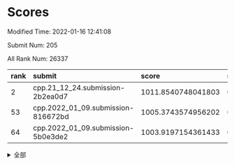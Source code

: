 # Scores

Modified Time: 2022-01-16 12:41:08

Submit Num: 205

All Rank Num: 26337

| rank |               submit               |       score        |       sigma        | pk_num |
| :--- | :--------------------------------- | :----------------- | :----------------- | :----- |
| 2    | cpp.21_12_24.submission-2b2ea0d7   | 1011.8540748041803 | 0.7973155741286367 | 518    |
| 53   | cpp.2022_01_09.submission-816672bd | 1005.3743574956202 | 0.7159097015500057 | 513    |
| 64   | cpp.2022_01_09.submission-5b0e3de2 | 1003.9197154361433 | 0.7195548087004435 | 511    |


<details>
<summary>全部</summary>

| rank |                 submit                 |       score        |       sigma        | pk_num |
| :--- | :------------------------------------- | :----------------- | :----------------- | :----- |
| 1    | gobigger.level_3.submission_level_3_31 | 1011.8931129769461 | 0.7977012076089284 | 515    |
| 2    | cpp.21_12_24.submission-2b2ea0d7       | 1011.8540748041803 | 0.7973155741286367 | 518    |
| 3    | gobigger.level_3.submission_level_3_9  | 1011.8123626848108 | 0.7861463517754645 | 512    |
| 4    | gobigger.level_3.submission_level_3_47 | 1011.5494873493288 | 0.8048761375618632 | 513    |
| 5    | gobigger.level_3.submission_level_3_19 | 1011.4363064457664 | 0.7722440758638986 | 515    |
| 6    | gobigger.level_3.submission_level_3_41 | 1011.417517340449  | 0.7783537140569535 | 512    |
| 7    | gobigger.level_3.submission_level_3_25 | 1011.2521248016498 | 0.7743619340084635 | 517    |
| 8    | gobigger.level_3.submission_level_3_18 | 1010.9861834563852 | 0.7674982361980409 | 516    |
| 9    | gobigger.level_3.submission_level_3_6  | 1010.9799189076123 | 0.7417286312237801 | 511    |
| 10   | gobigger.level_3.submission_level_3_12 | 1010.8680398890241 | 0.7720691378061588 | 515    |
| 11   | gobigger.level_3.submission_level_3_44 | 1010.853696206904  | 0.7764870437168554 | 514    |
| 12   | gobigger.level_3.submission_level_3_16 | 1010.7697592478356 | 0.7985576415668862 | 511    |
| 13   | gobigger.level_3.submission_level_3_1  | 1010.7036702990574 | 0.7703520598263635 | 513    |
| 14   | gobigger.level_3.submission_level_3_36 | 1010.5653668038898 | 0.7597317528142108 | 516    |
| 15   | gobigger.level_3.submission_level_3_48 | 1010.3471604088368 | 0.7688787019611182 | 509    |
| 16   | gobigger.level_3.submission_level_3_7  | 1010.3094842807999 | 0.751971945034995  | 514    |
| 17   | gobigger.level_3.submission_level_3_13 | 1010.103246173184  | 0.7497566202382111 | 512    |
| 18   | gobigger.level_3.submission_level_3_30 | 1010.1015762708731 | 0.7758616613650097 | 512    |
| 19   | gobigger.level_3.submission_level_3_46 | 1010.0901474984427 | 0.7670327542762161 | 516    |
| 20   | gobigger.level_3.submission_level_3_35 | 1010.0741724727012 | 0.7741216627669757 | 512    |
| 21   | gobigger.level_3.submission_level_3_27 | 1009.9939852576647 | 0.7736748161820983 | 517    |
| 22   | gobigger.level_3.submission_level_3_40 | 1009.933399196626  | 0.7584328803887949 | 512    |
| 23   | gobigger.level_3.submission_level_3_0  | 1009.9049324898812 | 0.755427017432349  | 514    |
| 24   | gobigger.level_3.submission_level_3_38 | 1009.8236377990809 | 0.772047427238262  | 505    |
| 25   | gobigger.level_3.submission_level_3_43 | 1009.8100548687662 | 0.7518397601930668 | 519    |
| 26   | gobigger.level_3.submission_level_3_42 | 1009.7742676263225 | 0.7447608723350887 | 512    |
| 27   | gobigger.level_3.submission_level_3_3  | 1009.6611821508919 | 0.7602589518741378 | 516    |
| 28   | gobigger.level_3.submission_level_3_11 | 1009.6110597241511 | 0.7542068307593569 | 516    |
| 29   | gobigger.level_3.submission_level_3_32 | 1009.4632298264486 | 0.7809298203043825 | 511    |
| 30   | gobigger.level_3.submission_level_3_14 | 1009.4222164169834 | 0.7465114605550515 | 514    |
| 31   | gobigger.level_3.submission_level_3_24 | 1009.4026924431969 | 0.7502897534088133 | 517    |
| 32   | gobigger.level_3.submission_level_3_29 | 1009.3992983711734 | 0.7630833734587946 | 512    |
| 33   | gobigger.level_3.submission_level_3_2  | 1009.3861146532922 | 0.7397599117395542 | 514    |
| 34   | gobigger.level_3.submission_level_3_21 | 1009.3378362065065 | 0.7487601904267134 | 518    |
| 35   | gobigger.level_3.submission_level_3_28 | 1009.3374040594864 | 0.7448046890380606 | 510    |
| 36   | gobigger.level_3.submission_level_3_22 | 1009.3097839716536 | 0.7300597487753312 | 517    |
| 37   | gobigger.level_3.submission_level_3_8  | 1009.2831798248633 | 0.7546638983553541 | 512    |
| 38   | gobigger.level_3.submission_level_3_33 | 1009.2813552524232 | 0.7621292882643321 | 514    |
| 39   | gobigger.level_3.submission_level_3_15 | 1009.2504866522598 | 0.77242399116452   | 510    |
| 40   | gobigger.level_3.submission_level_3_4  | 1009.0193376979679 | 0.7689813784411423 | 512    |
| 41   | gobigger.level_3.submission_level_3_17 | 1008.9822090555443 | 0.7421331686045088 | 509    |
| 42   | gobigger.level_3.submission_level_3_45 | 1008.9591504124198 | 0.7472603121948077 | 513    |
| 43   | gobigger.level_3.submission_level_3_5  | 1008.7834158142458 | 0.7530972113450368 | 511    |
| 44   | gobigger.level_3.submission_level_3_20 | 1008.7829172565782 | 0.7643964805970282 | 519    |
| 45   | gobigger.level_3.submission_level_3_23 | 1008.7048986056107 | 0.7318729594848864 | 514    |
| 46   | gobigger.level_3.submission_level_3_26 | 1008.6017300256867 | 0.7386249113784902 | 514    |
| 47   | gobigger.level_3.submission_level_3_34 | 1008.5767859756703 | 0.7665086803466831 | 514    |
| 48   | gobigger.level_3.submission_level_3_39 | 1008.1985872344061 | 0.7492202088278548 | 521    |
| 49   | gobigger.level_3.submission_level_3_10 | 1007.980087273511  | 0.7481720813206472 | 512    |
| 50   | gobigger.level_3.submission_level_3_49 | 1007.8383234370897 | 0.737731631437611  | 515    |
| 51   | gobigger.level_3.submission_level_3_37 | 1007.5275698551275 | 0.7448991601584599 | 512    |
| 52   | gobigger.level_1.submission_level_1_41 | 1005.7838213308675 | 0.7242881857798062 | 521    |
| 53   | cpp.2022_01_09.submission-816672bd     | 1005.3743574956202 | 0.7159097015500057 | 513    |
| 54   | gobigger.level_1.submission_level_1_46 | 1004.9925709362429 | 0.7151630768348144 | 517    |
| 55   | gobigger.level_1.submission_level_1_15 | 1004.3637194939889 | 0.723189802511897  | 512    |
| 56   | gobigger.level_1.submission_level_1_16 | 1004.262644757189  | 0.7112882530392993 | 511    |
| 57   | gobigger.level_1.submission_level_1_14 | 1004.2519366706471 | 0.71780638804506   | 513    |
| 58   | gobigger.level_1.submission_level_1_34 | 1004.161286425961  | 0.7116294368414696 | 518    |
| 59   | gobigger.level_1.submission_level_1_9  | 1004.1408294067583 | 0.7211468223086637 | 514    |
| 60   | gobigger.level_1.submission_level_1_18 | 1004.0070582640019 | 0.7191860834509717 | 512    |
| 61   | gobigger.level_1.submission_level_1_31 | 1003.9947175747701 | 0.7206614343684824 | 518    |
| 62   | gobigger.level_1.submission_level_1_38 | 1003.9897552427651 | 0.7055231210310708 | 520    |
| 63   | gobigger.level_1.submission_level_1_23 | 1003.9263320569772 | 0.7094094876597348 | 509    |
| 64   | cpp.2022_01_09.submission-5b0e3de2     | 1003.9197154361433 | 0.7195548087004435 | 511    |
| 65   | gobigger.level_1.submission_level_1_3  | 1003.7599154943136 | 0.7293220975212341 | 512    |
| 66   | gobigger.level_1.submission_level_1_36 | 1003.7154805598278 | 0.7112345171867904 | 508    |
| 67   | gobigger.level_1.submission_level_1_28 | 1003.6290283848557 | 0.7252575830510407 | 510    |
| 68   | gobigger.level_1.submission_level_1_22 | 1003.5415444472723 | 0.7147540197611224 | 517    |
| 69   | gobigger.level_1.submission_level_1_30 | 1003.5320257360174 | 0.7261631646130854 | 509    |
| 70   | gobigger.level_1.submission_level_1_26 | 1003.5202018443446 | 0.7222070153044771 | 514    |
| 71   | gobigger.level_1.submission_level_1_42 | 1003.5149500329726 | 0.7129823994502954 | 513    |
| 72   | gobigger.level_1.submission_level_1_5  | 1003.492863177135  | 0.7162756944883828 | 512    |
| 73   | gobigger.level_1.submission_level_1_21 | 1003.4205570871163 | 0.6989147877571613 | 514    |
| 74   | gobigger.level_1.submission_level_1_43 | 1003.341866884073  | 0.7168888647750152 | 518    |
| 75   | gobigger.level_1.submission_level_1_0  | 1003.2922658292495 | 0.7113213960154323 | 513    |
| 76   | gobigger.level_1.submission_level_1_19 | 1003.2646444634287 | 0.7179637420976326 | 516    |
| 77   | gobigger.level_1.submission_level_1_27 | 1003.2606334576141 | 0.7199754926384145 | 514    |
| 78   | gobigger.level_1.submission_level_1_45 | 1003.2211549025703 | 0.7031144918246561 | 511    |
| 79   | gobigger.level_1.submission_level_1_17 | 1003.1810363388146 | 0.7102082481360411 | 519    |
| 80   | gobigger.level_1.submission_level_1_29 | 1003.1096226069777 | 0.7227831434182451 | 506    |
| 81   | gobigger.level_1.submission_level_1_8  | 1003.0928902259069 | 0.7233657239419078 | 513    |
| 82   | gobigger.level_1.submission_level_1_25 | 1003.0673935851141 | 0.7045978118458389 | 516    |
| 83   | gobigger.level_1.submission_level_1_24 | 1003.0391533556691 | 0.7228777834933823 | 515    |
| 84   | gobigger.level_1.submission_level_1_32 | 1003.0384720168715 | 0.7129382667957652 | 512    |
| 85   | gobigger.level_1.submission_level_1_37 | 1002.953124463887  | 0.704332053089889  | 519    |
| 86   | gobigger.level_1.submission_level_1_35 | 1002.9346732438547 | 0.7205148014723283 | 513    |
| 87   | gobigger.level_1.submission_level_1_39 | 1002.9237859019847 | 0.7146830304604328 | 512    |
| 88   | gobigger.level_1.submission_level_1_1  | 1002.8826876956597 | 0.709048510540697  | 508    |
| 89   | gobigger.level_1.submission_level_1_2  | 1002.8248284465061 | 0.7045607009373498 | 513    |
| 90   | gobigger.level_1.submission_level_1_12 | 1002.6957594529945 | 0.7100567741591322 | 514    |
| 91   | gobigger.level_1.submission_level_1_40 | 1002.6318214241347 | 0.7182186380344601 | 515    |
| 92   | gobigger.level_1.submission_level_1_6  | 1002.5300502861551 | 0.7170217844854403 | 515    |
| 93   | gobigger.level_1.submission_level_1_33 | 1002.521516861071  | 0.7015938495202775 | 510    |
| 94   | gobigger.level_1.submission_level_1_49 | 1002.4475817824108 | 0.7182019135865151 | 517    |
| 95   | gobigger.level_1.submission_level_1_44 | 1002.4207664840011 | 0.7118530145805186 | 513    |
| 96   | gobigger.level_1.submission_level_1_47 | 1002.2634987781136 | 0.7019077647993841 | 515    |
| 97   | gobigger.level_1.submission_level_1_20 | 1002.0722448152652 | 0.70101698505357   | 517    |
| 98   | gobigger.level_1.submission_level_1_7  | 1001.9630900184438 | 0.7155110439108274 | 517    |
| 99   | gobigger.level_1.submission_level_1_48 | 1001.9041060020022 | 0.7065835630983311 | 509    |
| 100  | gobigger.level_1.submission_level_1_4  | 1001.8974355462493 | 0.7083442174869077 | 518    |
| 101  | gobigger.level_1.submission_level_1_13 | 1001.8373894609368 | 0.7214456680904382 | 515    |
| 102  | gobigger.level_1.submission_level_1_10 | 1001.8274796231265 | 0.7082470012545795 | 513    |
| 103  | gobigger.level_1.submission_level_1_11 | 1001.59391681393   | 0.7099733446467366 | 517    |
| 104  | gobigger.random.submission_random_27   | 997.1557502249316  | 0.7178884905271116 | 516    |
| 105  | gobigger.random.submission_random_13   | 996.9135605468273  | 0.7210155193500486 | 520    |
| 106  | gobigger.random.submission_random_35   | 996.8759692798751  | 0.7009149275095019 | 513    |
| 107  | gobigger.random.submission_random_8    | 996.7747595351026  | 0.7057502608371476 | 512    |
| 108  | gobigger.random.submission_random_25   | 996.7237939492853  | 0.699360154720786  | 521    |
| 109  | gobigger.random.submission_random_20   | 996.6270463362711  | 0.7005019003264007 | 513    |
| 110  | gobigger.random.submission_random_47   | 996.5734570396737  | 0.7241309905940385 | 515    |
| 111  | gobigger.random.submission_random_34   | 996.4505314512381  | 0.7174546737594039 | 515    |
| 112  | gobigger.random.submission_random_1    | 996.3794431099054  | 0.7064290980673023 | 516    |
| 113  | gobigger.random.submission_random_6    | 996.2733337999451  | 0.696685563571821  | 517    |
| 114  | gobigger.random.submission_random_42   | 996.215910789578   | 0.7033130494414759 | 514    |
| 115  | gobigger.random.submission_random_32   | 996.215135648776   | 0.7058000464598541 | 513    |
| 116  | gobigger.random.submission_random_36   | 996.1454007356197  | 0.7115128342120306 | 515    |
| 117  | gobigger.random.submission_random_46   | 996.1428429872427  | 0.7037728932421119 | 514    |
| 118  | gobigger.random.submission_random_37   | 996.1145781302639  | 0.6998802104776184 | 509    |
| 119  | gobigger.random.submission_random_3    | 996.1041968986589  | 0.7132129607753136 | 518    |
| 120  | gobigger.random.submission_random_40   | 996.0971011240078  | 0.7024539206401152 | 510    |
| 121  | gobigger.random.submission_random_7    | 996.0918144878077  | 0.7008405430270617 | 516    |
| 122  | gobigger.random.submission_random_41   | 996.073985864932   | 0.7147816268421904 | 512    |
| 123  | gobigger.random.submission_random_24   | 996.0729338363442  | 0.7098200646646685 | 515    |
| 124  | gobigger.random.submission_random_12   | 995.9266958543516  | 0.7091326853174782 | 516    |
| 125  | gobigger.random.submission_random_17   | 995.8817060028473  | 0.7045220447359353 | 510    |
| 126  | gobigger.random.submission_random_26   | 995.8368661425189  | 0.7178603986014341 | 515    |
| 127  | gobigger.random.submission_random_33   | 995.8333980947712  | 0.7073292300597644 | 513    |
| 128  | gobigger.random.submission_random_48   | 995.7470889574864  | 0.7154087134154348 | 512    |
| 129  | gobigger.random.submission_random_29   | 995.7107849812813  | 0.6996871046857754 | 508    |
| 130  | gobigger.random.submission_random_21   | 995.7062284299823  | 0.7029447694948008 | 510    |
| 131  | gobigger.random.submission_random_9    | 995.6711829193811  | 0.7148177646150549 | 512    |
| 132  | gobigger.random.submission_random_30   | 995.6700363683435  | 0.7016614063243315 | 511    |
| 133  | gobigger.random.submission_random_16   | 995.6490627993596  | 0.7140785114659773 | 515    |
| 134  | gobigger.random.submission_random_18   | 995.6449750796141  | 0.7097447547032352 | 515    |
| 135  | gobigger.random.submission_random_11   | 995.6248059038558  | 0.7092606566086471 | 509    |
| 136  | gobigger.random.submission_random_5    | 995.5682660506532  | 0.7043677608347657 | 509    |
| 137  | gobigger.random.submission_random_39   | 995.5654485917698  | 0.6976546603949114 | 510    |
| 138  | gobigger.random.submission_random_43   | 995.4724440654519  | 0.7158245137306605 | 513    |
| 139  | gobigger.random.submission_random_10   | 995.4581832096527  | 0.7185038167489464 | 510    |
| 140  | gobigger.random.submission_random_14   | 995.4509517495433  | 0.701409099579074  | 518    |
| 141  | gobigger.random.submission_random_31   | 995.4401913537416  | 0.7132252053080876 | 521    |
| 142  | gobigger.random.submission_random_38   | 995.4132128544104  | 0.7133369643067866 | 510    |
| 143  | gobigger.random.submission_random_28   | 995.3919035564658  | 0.7087726224334622 | 516    |
| 144  | gobigger.random.submission_random_0    | 995.3820096988087  | 0.7083449637313403 | 514    |
| 145  | gobigger.random.submission_random_4    | 995.3196367062664  | 0.7287581208678041 | 518    |
| 146  | gobigger.random.submission_random_49   | 995.3031047537808  | 0.7152724045896381 | 513    |
| 147  | gobigger.random.submission_random_22   | 995.22308494368    | 0.7073782509916817 | 512    |
| 148  | gobigger.random.submission_random_19   | 995.1703826437816  | 0.7039171402075441 | 518    |
| 149  | gobigger.random.submission_random_2    | 995.168816569891   | 0.7020449925355993 | 515    |
| 150  | gobigger.random.submission_random_44   | 994.9928499485909  | 0.7171887383088706 | 516    |
| 151  | gobigger.random.submission_random_23   | 994.8353803707427  | 0.720900813764147  | 511    |
| 152  | gobigger.random.submission_random_15   | 994.8279109199993  | 0.7043841434415876 | 518    |
| 153  | gobigger.random.submission_random_45   | 994.6563501494725  | 0.7131090605695142 | 510    |
| 154  | gobigger.level_2.submission_level_2_40 | 994.5303733878501  | 0.7277506036799111 | 512    |
| 155  | gobigger.level_2.submission_level_2_29 | 994.2200759963241  | 0.7128920831645276 | 514    |
| 156  | gobigger.level_2.submission_level_2_23 | 993.8475838593623  | 0.7232244625532542 | 512    |
| 157  | gobigger.level_2.submission_level_2_20 | 993.8026554644479  | 0.7244978831723298 | 516    |
| 158  | gobigger.level_2.submission_level_2_21 | 993.7794314739015  | 0.7361916199223097 | 510    |
| 159  | gobigger.level_2.submission_level_2_9  | 993.621406807438   | 0.7293956402315264 | 508    |
| 160  | gobigger.level_2.submission_level_2_2  | 993.3367728532519  | 0.7355562765191298 | 514    |
| 161  | gobigger.level_2.submission_level_2_0  | 993.2684163793244  | 0.7497288961787523 | 516    |
| 162  | gobigger.level_2.submission_level_2_1  | 993.2053753414574  | 0.7224078204560443 | 519    |
| 163  | gobigger.level_2.submission_level_2_3  | 993.0988765034373  | 0.7401366083371446 | 513    |
| 164  | gobigger.level_2.submission_level_2_32 | 993.0561054820502  | 0.7384428270097259 | 512    |
| 165  | gobigger.level_2.submission_level_2_36 | 993.0173926166391  | 0.7362794250421456 | 514    |
| 166  | gobigger.level_2.submission_level_2_49 | 992.9856298791578  | 0.7420787803254618 | 520    |
| 167  | gobigger.level_2.submission_level_2_27 | 992.9698575848398  | 0.7365417168145103 | 511    |
| 168  | gobigger.level_2.submission_level_2_42 | 992.9601300375251  | 0.7353016784803366 | 518    |
| 169  | gobigger.level_2.submission_level_2_13 | 992.9580277397505  | 0.7306002671784021 | 517    |
| 170  | gobigger.level_2.submission_level_2_11 | 992.8036955984985  | 0.7389686745281894 | 509    |
| 171  | gobigger.level_2.submission_level_2_7  | 992.6921517052623  | 0.7350050042896393 | 516    |
| 172  | gobigger.level_2.submission_level_2_48 | 992.6324165459617  | 0.7431758816814126 | 512    |
| 173  | gobigger.level_2.submission_level_2_19 | 992.5004397261029  | 0.7421865009496625 | 515    |
| 174  | gobigger.level_2.submission_level_2_39 | 992.4677867549002  | 0.7544480638351161 | 512    |
| 175  | gobigger.level_2.submission_level_2_41 | 992.3471505282237  | 0.7391264946945814 | 517    |
| 176  | gobigger.level_2.submission_level_2_47 | 992.284233198001   | 0.7310338033468073 | 513    |
| 177  | gobigger.level_2.submission_level_2_46 | 992.2760372337596  | 0.7458977848906154 | 515    |
| 178  | gobigger.level_2.submission_level_2_6  | 992.2018183044103  | 0.7577976019481379 | 512    |
| 179  | gobigger.level_2.submission_level_2_31 | 992.1682893105198  | 0.744566290111536  | 512    |
| 180  | gobigger.level_2.submission_level_2_5  | 992.0716892892017  | 0.7466114617937846 | 515    |
| 181  | gobigger.level_2.submission_level_2_24 | 992.0550942917189  | 0.7550314893798405 | 513    |
| 182  | gobigger.level_2.submission_level_2_26 | 992.0113562627052  | 0.7466759026598712 | 517    |
| 183  | gobigger.level_2.submission_level_2_34 | 991.8625226109389  | 0.7342170460262578 | 515    |
| 184  | gobigger.level_2.submission_level_2_28 | 991.7942851187935  | 0.7379557072448046 | 519    |
| 185  | gobigger.level_2.submission_level_2_45 | 991.7617788164266  | 0.7684125232757798 | 517    |
| 186  | gobigger.level_2.submission_level_2_30 | 991.685252287285   | 0.7368946494375617 | 514    |
| 187  | gobigger.level_2.submission_level_2_37 | 991.6621322720279  | 0.7461588003329478 | 516    |
| 188  | gobigger.level_2.submission_level_2_17 | 991.5101106718315  | 0.7392167691500867 | 516    |
| 189  | gobigger.level_2.submission_level_2_35 | 991.4783503370834  | 0.751458329253752  | 513    |
| 190  | gobigger.level_2.submission_level_2_44 | 991.4309718500916  | 0.7596037709794066 | 517    |
| 191  | gobigger.level_2.submission_level_2_8  | 991.4000224262637  | 0.746587176278902  | 513    |
| 192  | gobigger.level_2.submission_level_2_16 | 991.3877526584232  | 0.7415464623731824 | 513    |
| 193  | gobigger.level_2.submission_level_2_15 | 991.2911411639375  | 0.7285222913798294 | 515    |
| 194  | gobigger.level_2.submission_level_2_22 | 991.155895121716   | 0.7616345940490559 | 518    |
| 195  | gobigger.level_2.submission_level_2_43 | 991.1552591620655  | 0.7361621887871246 | 511    |
| 196  | gobigger.level_2.submission_level_2_10 | 991.0880736638495  | 0.7484507322032625 | 510    |
| 197  | gobigger.level_2.submission_level_2_14 | 991.0862956352132  | 0.7570725532307657 | 514    |
| 198  | gobigger.level_2.submission_level_2_33 | 990.9935166597683  | 0.7562898001858228 | 509    |
| 199  | gobigger.level_2.submission_level_2_4  | 990.8532875544839  | 0.7698706483699638 | 513    |
| 200  | gobigger.level_2.submission_level_2_18 | 990.7873438570139  | 0.7470324933584743 | 511    |
| 201  | gobigger.level_2.submission_level_2_12 | 990.6424416907649  | 0.740691390881005  | 516    |
| 202  | gobigger.level_2.submission_level_2_38 | 990.5454647060238  | 0.7880664726163981 | 519    |
| 203  | gobigger.level_2.submission_level_2_25 | 990.1699831593521  | 0.7803405415554329 | 508    |
| 204  | gobigger.none.submission_none_1        | 979.5235123555557  | 1.1235806462221176 | 518    |
| 205  | gobigger.none.submission_none_0        | 975.9245920022845  | 1.2628503782735419 | 520    |

</details>